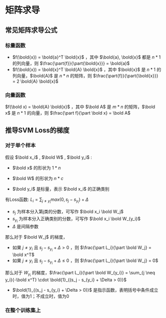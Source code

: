 # 矩阵求导

## 常见矩阵求导公式

### 标量函数

- $f(\bold{x}) = \bold{a}^T \bold{x}$ ，其中 $\bold{a}, \bold{x}$ 都是 $n * 1$ 的列向量，则 $\frac{\part{f}}{\part{\bold{x}}} = \bold{a}$
- $f(\bold{x}) = \bold{x}^T \bold{A} \bold{x}$ ，其中 $\bold{x}$ 是 $n * 1$ 的列向量，$\bold{A}$ 是 $n * n$ 的矩阵，则 $\frac{\part{f}}{\part{\bold{x}}} = 2 \bold{A} \bold{x}$

### 向量函数

$f(\bold x) = \bold{A} \bold{x}$ ，其中 $\bold A$ 是 $m * n$ 的矩阵，$\bold x$ 是 $n * 1$ 的向量，则 $\frac{\part f}{\part \bold x} = \bold A$

## 推导SVM Loss的梯度

### 对于单个样本

假设 $\bold x_i$ , $\bold W$ , $\bold y_i$ :

- $\bold x$ 的形状为 $1 * n$ 
- $\bold W$ 的形状为 $n * c$ 

- $\bold y_i$ 是标量，表示 $\bold x_i$ 的正确类别

有Loss函数: $L_i = \sum_{j \neq y_i}{max(0, s_j - s_{y_i}) + \Delta}$

- $s_j$ 为样本分入第j类的分数，可写作 $\bold x_i \bold W_j$
- $s_{y_i}$ 为样本分入正确类别的分数，可写作 $\bold x_i \bold W_{y_i}$
- $\Delta$ 是间隔参数

那么对于 $\bold W_j$ 的梯度，

- 如果 $j \neq y_i$ 且 $s_j - s_{y_i} + \Delta > 0$ ，则 $\frac{\part L_i}{\part \bold W_j} = \bold x^T$
- 如果 $j \neq y_i$ 且 $s_j - s_{y_i} + \Delta \le 0$ ，则 $\frac{\part L_i}{\part \bold W_j} = 0$

那么对于 $W_{y_i}$ 的梯度，$\frac{\part L_i}{\part \bold W_{y_i}} = \sum_{j \neq y_i}{-\bold x^T} \cdot \bold{1}_{(s_j - s_{y_i} + \Delta > 0)}$

- $\bold{1}_{(s_j - s_{y_i} + \Delta > 0)}$ 是指示函数，表明括号中条件成立时，值为1；不成立时，值为0

### 在整个训练集上

